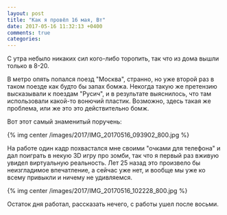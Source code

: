 ```yaml
---
layout: post
title: "Как я провёл 16 мая, Вт"
date: 2017-05-16 11:32:13 +0400
comments: true
categories: 
---
```

С утра небыло никаких сил кого-либо торопить, так что из дома вышли только в 8-20.

В метро опять попался поезд "Москва", странно, но уже второй раз в таком поезде как будто бы запах бомжа. Некогда такую же претензию высказывали к поездам "Русич", и в результате выяснилось, что там использовали какой-то вонючий пластик. Возможно, здесь такая же проблема, или же это это действительно бомж.

Вот этот самый знаменитый поручень: 

{% img center /images/2017/IMG_20170516_093902_800.jpg %}

На работе один кадр похвастался мне своими "очками для телефона" и дал поиграть в некую 3D игру про зомби, так что я первый раз вживую увидел виртуальную реальность. Лет 25 назад это произвело бы неизгладимое впечатление, а сейчас уже нет, и вообще мы уже ко всему привыкли и ничему не удивляемся. 

{% img center /images/2017/IMG_20170516_102228_800.jpg %}

Остаток дня работал, рассказать нечего, с работы ушел после восьми.
